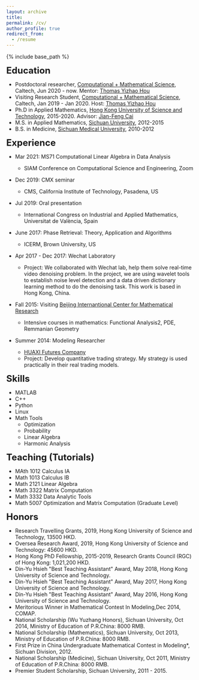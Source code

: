 ```yaml
---
layout: archive
title: 
permalink: /cv/
author_profile: true
redirect_from:
  - /resume
---
```


{% include base_path %}



<span style="font-size:18pt;">**Education**</span>
* Postdoctoral researcher, [Computational + Mathematical Science](http://cms.caltech.edu), Caltech, Jun 2020 - now. Mentor: [Thomas Yizhao Hou](http://users.cms.caltech.edu/~hou/)
* Visiting Research Student, [Computational + Mathematical Science](http://cms.caltech.edu), Caltech, Jan 2019 - Jan 2020. Host: [Thomas Yizhao Hou](http://users.cms.caltech.edu/~hou/)
* Ph.D in Applied Mathematics, [Hong Kong University of Science and Technology](http://www.math.ust.hk/), 2015-2020. Advisor: [‪Jian-Feng Cai‬](https://www.math.ust.hk/~jfcai/)
* M.S. in Applied Mathematics, [Sichuan University](http://en.scu.edu.cn/), 2012-2015
* B.S. in Medicine, [Sichuan Medical University](http://wcums.scu.edu.cn/index/wzsy.htm), 2010-2012



<span style="font-size:18pt;">**Experience**</span>
* Mar 2021: MS71 Computational Linear Algebra in Data Analysis
  * SIAM Conference on Computational Science and Engineering, Zoom
  
* Dec 2019: CMX seminar
  * CMS, California Institute of Technology, Pasadena, US

* Jul 2019: Oral presentation
  * International Congress on Industrial and Applied Mathematics, Universitat de València, Spain
  
* June 2017: Phase Retrieval: Theory, Application and Algorithms
  * ICERM, Brown University, US

* Apr 2017 - Dec 2017: Wechat Laboratory
  * Project: We collaborated with Wechat lab, help them solve real-time video denoising problem. In the project, we are using wavelet tools to establish noise level detection and a data driven dictionary learning method to do the denoising task. This work is based in Hong Kong, China.

* Fall 2015: Visiting  [Beijing Internantional Center for Mathematical Research](http://bicmr.pku.edu.cn/)
  * Intensive courses in mathematics: Functional Analysis2, PDE, Remmanian Geometry

* Summer 2014: Modeling Researcher
  * [HUAXI Futures Company](http://www.hxqh168.com/index.shtml)
  * Project: Develop quantitative trading strategy. My strategy is used practically in their real trading models.

<span style="font-size:18pt;">**Skills**</span>
* MATLAB
* C++
* Python
* Linux
* Math Tools
  * Optimization
  * Probability
  * Linear Algebra
  * Harmonic Analysis

<span style="font-size:18pt;">**Teaching (Tutorials)**</span>
* MAth 1012 Calculus IA 
* Math 1013 Calculus IB
* Math 2121 Linear Algebra
* Math 3322 Matrix Computation
* Math 3332 Data Analytic Tools
* Math 5007 Optimization and Matrix Computation (Graduate Level)
  
<span style="font-size:18pt;">**Honors**</span>
*  Research Travelling Grants, 2019, Hong Kong University of Science and Technology, 13500 HKD.
*  Oversea Research Award, 2019, Hong Kong University of Science and Technology: 45600 HKD.
*  Hong Kong PhD Fellowship, 2015-2019, Research Grants Council (RGC) of Hong Kong: 1,021,200 HKD.
*  Din-Yu Hsieh "Best Teaching Assistant" Award, May 2018, Hong Kong University of Science and Technology.
*  Din-Yu Hsieh "Best Teaching Assistant" Award, May 2017, Hong Kong University of Science and Technology.
*  Din-Yu Hsieh "Best Teaching Assistant" Award, May 2016, Hong Kong University of Science and Technology.
*  Meritorious Winner in Mathematical Contest In Modeling,Dec 2014, COMAP.
*  National Scholarship (Wu Yuzhang Honors), Sichuan University, Oct 2014, Ministry of Education of P.R.China: 8000 RMB.
*  National Scholarship (Mathematics), Sichuan University, Oct 2013, Ministry of Education of P.R.China: 8000 RMB.
*  First Prize in China Undergraduate Mathematical Contest in Modeling*, Sichuan Division, 2012.
*  National Scholarship (Medicine), Sichuan University, Oct 2011, Ministry of Education of P.R.China: 8000 RMB.
*  Premier Student Scholarship, Sichuan University, 2011 - 2015.



